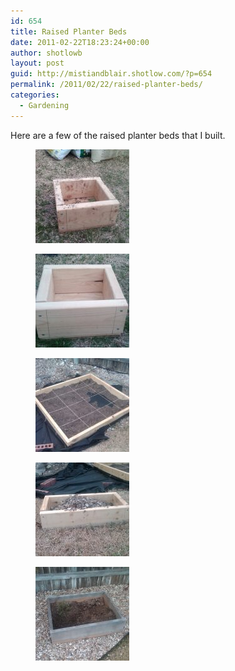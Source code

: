 ```yaml
---
id: 654
title: Raised Planter Beds
date: 2011-02-22T18:23:24+00:00
author: shotlowb
layout: post
guid: http://mistiandblair.shotlow.com/?p=654
permalink: /2011/02/22/raised-planter-beds/
categories:
  - Gardening
---
```

Here are a few of the raised planter beds that I built.

<div id='gallery-15' class='gallery galleryid-654 gallery-columns-3 gallery-size-thumbnail'>
  <figure class='gallery-item'> 
  
  <div class='gallery-icon landscape'>
    <a href='/vendor/uploads/2011/02/IMG00025-20110222-1721-e1298420011814.jpg'><img width="150" height="150" src="/vendor/uploads/2011/02/IMG00025-20110222-1721-e1298420011814-150x150.jpg" class="attachment-thumbnail size-thumbnail" alt="1&#039; x 1&#039; box" /></a>
  </div></figure><figure class='gallery-item'> 
  
  <div class='gallery-icon landscape'>
    <a href='/vendor/uploads/2011/02/IMG00026-20110222-1721-e1298420374985.jpg'><img width="150" height="150" src="/vendor/uploads/2011/02/IMG00026-20110222-1721-e1298420374985-150x150.jpg" class="attachment-thumbnail size-thumbnail" alt="1&#039; x 1&#039; box" /></a>
  </div></figure><figure class='gallery-item'> 
  
  <div class='gallery-icon landscape'>
    <a href='/vendor/uploads/2011/02/IMG00027-20110222-1721-e1298420427915.jpg'><img width="150" height="150" src="/vendor/uploads/2011/02/IMG00027-20110222-1721-e1298420427915-150x150.jpg" class="attachment-thumbnail size-thumbnail" alt="4&#039; x 4&#039; box" /></a>
  </div></figure><figure class='gallery-item'> 
  
  <div class='gallery-icon landscape'>
    <a href='/vendor/uploads/2011/02/IMG00028-20110222-1721-e1298420488931.jpg'><img width="150" height="150" src="/vendor/uploads/2011/02/IMG00028-20110222-1721-e1298420488931-150x150.jpg" class="attachment-thumbnail size-thumbnail" alt="2&#039; x 1&#039; box" /></a>
  </div></figure><figure class='gallery-item'> 
  
  <div class='gallery-icon landscape'>
    <a href='/vendor/uploads/2011/02/IMG00029-20110222-1722-e1298420560814.jpg'><img width="150" height="150" src="/vendor/uploads/2011/02/IMG00029-20110222-1722-e1298420560814-150x150.jpg" class="attachment-thumbnail size-thumbnail" alt="3&#039; x 3&#039; box" /></a>
  </div></figure>
</div>